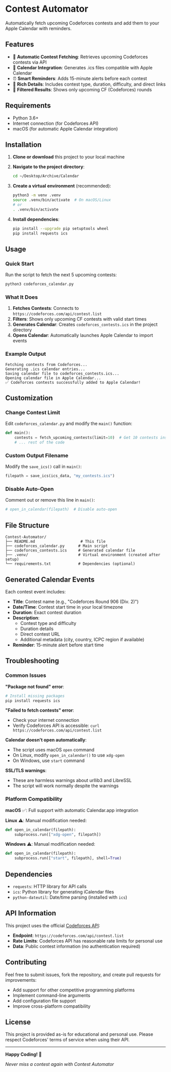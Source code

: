 # Contest Automator

Automatically fetch upcoming Codeforces contests and add them to your Apple Calendar with reminders.

## Features

- 🔄 **Automatic Contest Fetching**: Retrieves upcoming Codeforces contests via API
- 📅 **Calendar Integration**: Generates .ics files compatible with Apple Calendar
- ⏰ **Smart Reminders**: Adds 15-minute alerts before each contest
- 📝 **Rich Details**: Includes contest type, duration, difficulty, and direct links
- 🎯 **Filtered Results**: Shows only upcoming CF (Codeforces) rounds

## Requirements

- Python 3.6+
- Internet connection (for Codeforces API)
- macOS (for automatic Apple Calendar integration)

## Installation

1. **Clone or download** this project to your local machine

2. **Navigate to the project directory**:

   ```bash
   cd ~/Desktop/Archive/Calendar
   ```

3. **Create a virtual environment** (recommended):

   ```bash
   python3 -m venv .venv
   source .venv/bin/activate  # On macOS/Linux
   # or
   . .venv/bin/activate
   ```

4. **Install dependencies**:
   ```bash
   pip install --upgrade pip setuptools wheel
   pip install requests ics
   ```

## Usage

### Quick Start

Run the script to fetch the next 5 upcoming contests:

```bash
python3 codeforces_calendar.py
```

### What It Does

1. **Fetches Contests**: Connects to `https://codeforces.com/api/contest.list`
2. **Filters**: Shows only upcoming CF contests with valid start times
3. **Generates Calendar**: Creates `codeforces_contests.ics` in the project directory
4. **Opens Calendar**: Automatically launches Apple Calendar to import events

### Example Output

```
Fetching contests from Codeforces...
Generating .ics calendar entries...
Saving calendar file to codeforces_contests.ics...
Opening calendar file in Apple Calendar...
✅ Codeforces contests successfully added to Apple Calendar!
```

## Customization

### Change Contest Limit

Edit `codeforces_calendar.py` and modify the `main()` function:

```python
def main():
    contests = fetch_upcoming_contests(limit=10)  # Get 10 contests instead of 5
    # ... rest of the code
```

### Custom Output Filename

Modify the `save_ics()` call in `main()`:

```python
filepath = save_ics(ics_data, "my_contests.ics")
```

### Disable Auto-Open

Comment out or remove this line in `main()`:

```python
# open_in_calendar(filepath)  # Disable auto-open
```

## File Structure

```
Contest-Automator/
├── README.md                    # This file
├── codeforces_calendar.py      # Main script
├── codeforces_contests.ics     # Generated calendar file
├── .venv/                      # Virtual environment (created after setup)
└── requirements.txt            # Dependencies (optional)
```

## Generated Calendar Events

Each contest event includes:

- **Title**: Contest name (e.g., "Codeforces Round 906 (Div. 2)")
- **Date/Time**: Contest start time in your local timezone
- **Duration**: Exact contest duration
- **Description**:
  - Contest type and difficulty
  - Duration details
  - Direct contest URL
  - Additional metadata (city, country, ICPC region if available)
- **Reminder**: 15-minute alert before start time

## Troubleshooting

### Common Issues

**"Package not found" error**:

```bash
# Install missing packages
pip install requests ics
```

**"Failed to fetch contests" error**:

- Check your internet connection
- Verify Codeforces API is accessible: `curl https://codeforces.com/api/contest.list`

**Calendar doesn't open automatically**:

- The script uses macOS `open` command
- On Linux, modify `open_in_calendar()` to use `xdg-open`
- On Windows, use `start` command

**SSL/TLS warnings**:

- These are harmless warnings about urllib3 and LibreSSL
- The script will work normally despite the warnings

### Platform Compatibility

**macOS** ✅: Full support with automatic Calendar.app integration

**Linux** ⚠️: Manual modification needed:

```python
def open_in_calendar(filepath):
    subprocess.run(["xdg-open", filepath])
```

**Windows** ⚠️: Manual modification needed:

```python
def open_in_calendar(filepath):
    subprocess.run(["start", filepath], shell=True)
```

## Dependencies

- `requests`: HTTP library for API calls
- `ics`: Python library for generating iCalendar files
- `python-dateutil`: Date/time parsing (installed with `ics`)

## API Information

This project uses the official [Codeforces API](https://codeforces.com/apiHelp):

- **Endpoint**: `https://codeforces.com/api/contest.list`
- **Rate Limits**: Codeforces API has reasonable rate limits for personal use
- **Data**: Public contest information (no authentication required)

## Contributing

Feel free to submit issues, fork the repository, and create pull requests for improvements:

- Add support for other competitive programming platforms
- Implement command-line arguments
- Add configuration file support
- Improve cross-platform compatibility

## License

This project is provided as-is for educational and personal use. Please respect Codeforces' terms of service when using their API.

---

**Happy Coding! 🚀**

_Never miss a contest again with Contest Automator_
